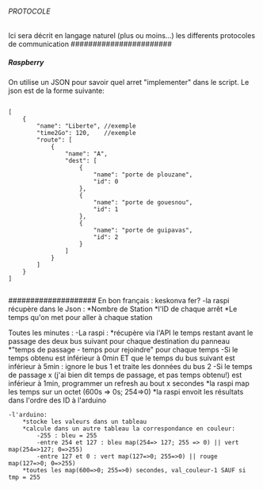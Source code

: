 ###### PROTOCOLE ######
Ici sera décrit en langage naturel (plus ou moins...) les differents protocoles de communication
#######################
##### Raspberry #####
On utilise un JSON pour savoir quel arret "implementer" dans le script. Le json est de la forme suivante:

<pre><code>
[
    {
        "name": "Liberte", //exemple
        "time2Go": 120,    //exemple
        "route": [
            {
                "name": "A",
                "dest": [
                    {
                        "name": "porte de plouzane",
                        "id": 0
                    },
                    {
                        "name": "porte de gouesnou",
                        "id": 1
                    },
                    {
                        "name": "porte de guipavas",
                        "id": 2
                    }
                ]
            }
        ]
    }
]

</code></pre>

####################
En bon français : keskonva fer?
-la raspi récupère dans le Json :
    *Nombre de Station
    *l'ID de chaque arrêt
    *Le temps qu'on met pour aller à chaque station

Toutes les minutes :
    -La raspi :
        *récupère via l'API le temps restant avant le passage des deux bus suivant pour chaque destination du panneau
        *"temps de passage - temps pour rejoindre" pour chaque temps
            -Si le temps obtenu est inférieur à 0min ET que le temps du bus suivant est inférieur à 5min : ignore le bus 1 et traite les données du bus 2
            -Si le temps de passage x (j'ai bien dit temps de passage, et pas temps obtenu!) est inférieur à 1min, programmer un refresh au bout x secondes
        *la raspi map les temps sur un octet (600s => 0s; 254=>0)
        *la raspi envoit les résultats dans l'ordre des ID à l'arduino

    -l'arduino:
        *stocke les valeurs dans un tableau
        *calcule dans un autre tableau la correspondance en couleur:
            -255 : bleu = 255
            -entre 254 et 127 : bleu map(254=> 127; 255 => 0) || vert map(254=>127; 0=>255)
            -entre 127 et 0 : vert map(127=>0; 255=>0) || rouge map(127=>0; 0=>255)
        *toutes les map(600=>0; 255=>0) secondes, val_couleur-1 SAUF si tmp = 255
